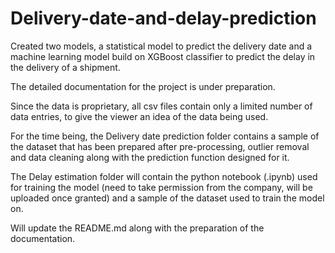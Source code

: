 # Delivery-date-and-delay-prediction
Created two models, a statistical model to predict the delivery date and a machine learning model build on XGBoost classifier to predict the delay in the delivery of a shipment.

The detailed documentation for the project is under preparation.

Since the data is proprietary, all csv files contain only a limited number of data entries, to give the viewer an idea of the data being used.

For the time being, the Delivery date prediction folder contains a sample of the dataset that has been prepared after pre-processing, outlier removal and data cleaning along with the prediction function designed for it.

The Delay estimation folder will contain the python notebook (.ipynb) used for training the model (need to take permission from the company, will be uploaded once granted) and a sample of the dataset used to train the model on.

Will update the README.md along with the preparation of the documentation.
